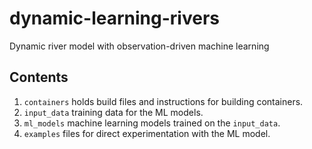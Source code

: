 # dynamic-learning-rivers
Dynamic river model with observation-driven machine learning 

## Contents

1. `containers` holds build files and instructions for building containers.
2. `input_data` training data for the ML models.
3. `ml_models` machine learning models trained on the `input_data`.
4. `examples` files for direct experimentation with the ML model.

